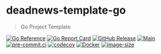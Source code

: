 # deadnews-template-go

> Go Project Template

[![Go Reference](https://pkg.go.dev/badge/github.com/DeadNews/deadnews-template-go.svg)](https://pkg.go.dev/github.com/DeadNews/deadnews-template-go)
[![Go Report Card](https://goreportcard.com/badge/github.com/DeadNews/deadnews-template-go)](https://goreportcard.com/report/github.com/DeadNews/deadnews-template-go)
[![GitHub Release](https://img.shields.io/github/v/release/deadnews/deadnews-template-go)](https://github.com/DeadNews/deadnews-template-go/releases/latest)
[![Main](https://github.com/DeadNews/deadnews-template-go/actions/workflows/main.yml/badge.svg)](https://github.com/DeadNews/deadnews-template-go/actions/workflows/main.yml)
[![pre-commit.ci](https://results.pre-commit.ci/badge/github/DeadNews/deadnews-template-go/main.svg)](https://results.pre-commit.ci/latest/github/DeadNews/deadnews-template-go/main)
[![codecov](https://codecov.io/gh/DeadNews/deadnews-template-go/branch/main/graph/badge.svg?token=OCZDZIYPMC)](https://codecov.io/gh/DeadNews/deadnews-template-go)
[![Docker](https://github.com/DeadNews/deadnews-template-go/actions/workflows/docker-publish.yml/badge.svg)](https://github.com/DeadNews/deadnews-template-go/actions/workflows/docker-publish.yml)
[![image-size](https://ghcr-badge.egpl.dev/DeadNews/deadnews-template-go/size)](https://github.com/DeadNews/deadnews-template-go/pkgs/container/deadnews-template-go)
